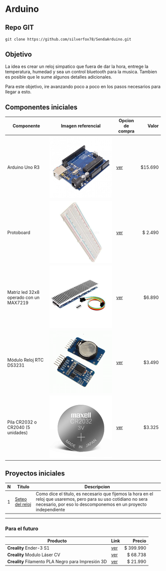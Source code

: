 # Arduino

## Repo GIT

```shell
git clone https://github.com/silverfox78/SendaArduino.git
```

## Objetivo

La idea es crear un reloj simpatico que fuera de dar la hora, entrege la temperatura, humedad y sea un control bluetooth para la musica.
Tambien es posible que le sume algunos detalles adicionales.

Para este objetivo, ire avanzando poco a poco en los pasos necesarios para llegar a esto.

## Componentes iniciales

| Componente                             | Imagen referencial                                                           | Opcion de compra                                                                                                                                                                                                                                                                                                                              |   Valor |
|----------------------------------------|------------------------------------------------------------------------------|-----------------------------------------------------------------------------------------------------------------------------------------------------------------------------------------------------------------------------------------------------------------------------------------------------------------------------------------------|--------:|
| Arduino Uno R3                         | ![Arduino Uno R3](img/arduino-uno-r3.jpg "Arduino Uno R3")                   | [ver](https://www.mechatronicstore.cl/arduino-uno-r3/)                                                                                                                                                                                                                                                                                        | $15.690 |
| Protoboard                             | ![Protoboard](img/Protoboard.jpg "Protoboard")                               | [ver](https://www.mechatronicstore.cl/breadboard-830-puntos-mb102/)                                                                                                                                                                                                                                                                           | $ 2.490 |
| Matriz led 32x8 operado con un MAX7219 | ![Matriz led 32x8](img/MAX7219.jpg "Matriz led 32x8 operado con un MAX7219") | [ver](https://www.mechatronicstore.cl/Fmatriz-led-8x8x4-256-leds-max7219/)                                                                                                                                                                                                                                                                    |  $6.890 |
| Módulo Reloj RTC DS3231                | ![Reloj DS3231](img/DS3231.png "Reloj RTC DS3231")                           | [ver](https://www.mechatronicstore.cl/modulo-reloj-rtc-ds3231/)                                                                                                                                                                                                                                                                               |  $3.490 |
| Pila CR2032 o CR2040 (5 unidades)      | ![Pila CR2032](img/CR2032.jpeg "Pila CR2032")                                | [ver](https://articulo.mercadolibre.cl/MLC-956407083-pack-tira-5-pilas-tipo-boton-duracell-dlcr-2032-_JM#is_advertising=true&position=1&search_layout=stack&type=pad&tracking_id=c3093f97-79b7-4e2a-a888-373ff0ed7da6&is_advertising=true&ad_domain=VQCATCORE_LST&ad_position=1&ad_click_id=MzUzNGE1ZWMtODYzOC00YWQ2LTgyMjAtYjY0ZTFlYzE3YjA5) |  $3.325 |

## Proyectos iniciales

| N | Titulo                                      | Descripcion                                                                                                                                                                         |
|---|---------------------------------------------|-------------------------------------------------------------------------------------------------------------------------------------------------------------------------------------|
| 1 | [Seteo del reloj](p001_reloj_set/readme.md) | Como dice el titulo, es necesario que fijemos la hora en el reloj que usaremos, pero para su uso cotidiano no sera necesario, por eso lo descomponemos en un proyecto independiente |

-----

### Para el futuro

| Producto                                           | Link                                                                                                         |    Precio |
|----------------------------------------------------|--------------------------------------------------------------------------------------------------------------|----------:|
| **Creality** Ender-3 S1                            | [ver](https://www.pcfactory.cl/producto/45683-creality-ender-3-s1)                                           | $ 399.990 |
| **Creality** Modulo Láser CV                       | [ver](https://www.todotoner.cl/en/impresoras/impresoras-3d/repuestos-3d/modulo-laser-cv-ender-3-s1-creality) |  $ 68.738 |
| **Creality** Filamento PLA Negro para Impresión 3D | [ver](https://www.pcfactory.cl/producto/31156-creality-filamento-pla-negro-para-impresion-3d)                |  $ 21.990 |